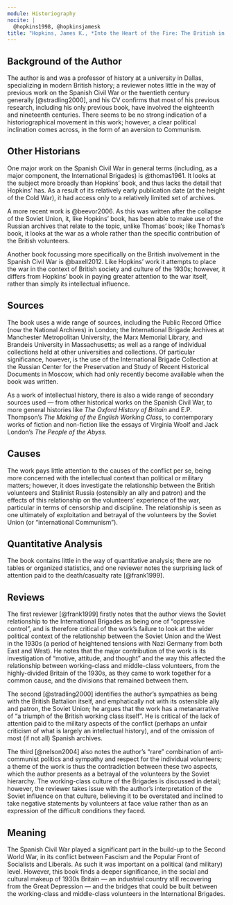 ```yaml
---
module: Historiography
nocite: |
  @hopkins1998, @hopkinsjamesk
title: "Hopkins, James K., *Into the Heart of the Fire: The British in the Spanish Civil War*"
---
```


## Background of the Author

The author is and was a professor of history at a university in Dallas, specializing in modern British history; a reviewer notes little in the way of previous work on the Spanish Civil War or the twentieth century generally [@stradling2000], and his CV confirms that most of his previous research, including his only previous book, have involved the eighteenth and nineteenth centuries. There seems to be no strong indication of a historiographical movement in this work; however, a clear political inclination comes across, in the form of an aversion to Communism.

## Other Historians

One major work on the Spanish Civil War in general terms (including, as a major component, the International Brigades) is @thomas1961. It looks at the subject more broadly than Hopkins’ book, and thus lacks the detail that Hopkins’ has. As a result of its relatively early publication date (at the height of the Cold War), it had access only to a relatively limited set of archives.

A more recent work is @beevor2006. As this was written after the collapse of the Soviet Union, it, like Hopkins’ book, has been able to make use of the Russian archives that relate to the topic, unlike Thomas’ book; like Thomas’s book, it looks at the war as a whole rather than the specific contribution of the British volunteers.

Another book focussing more specifically on the British involvement in the Spanish Civil War is @baxell2012. Like Hopkins’ work it attempts to place the war in the context of British society and culture of the 1930s; however, it differs from Hopkins’ book in paying greater attention to the war itself, rather than simply its intellectual influence.

## Sources

The book uses a wide range of sources, including the Public Record Office (now the National Archives) in London; the International Brigade Archives at Manchester Metropolitan University, the Marx Memorial Library, and Brandeis University in Massachusetts; as well as a range of individual collections held at other universities and collections. Of particular significance, however, is the use of the International Brigade Collection at the Russian Center for the Preservation and Study of Recent Historical Documents in Moscow, which had only recently become available when the book was written.

As a work of intellectual history, there is also a wide range of secondary sources used — from other historical works on the Spanish Civil War, to more general histories like *The Oxford History of Britain* and E.P. Thompson’s *The Making of the English Working Class*, to contemporary works of fiction and non-fiction like the essays of Virginia Woolf and Jack London’s *The People of the Abyss*.

## Causes

The work pays little attention to the causes of the conflict per se, being more concerned with the intellectual context than political or military matters; however, it does investigate the relationship between the British volunteers and Stalinist Russia (ostensibly an ally and patron) and the effects of this relationship on the volunteers’ experience of the war, particular in terms of censorship and discipline. The relationship is seen as one ultimately of exploitation and betrayal of the volunteers by the Soviet Union (or “international Communism”).

## Quantitative Analysis

The book contains little in the way of quantitative analysis; there are no tables or organized statistics, and one reviewer notes the surprising lack of attention paid to the death/casualty rate [@frank1999].

## Reviews

The first reviewer [@frank1999] firstly notes that the author views the Soviet relationship to the International Brigades as being one of “oppressive control”, and is therefore critical of the work’s failure to look at the wider political context of the relationship between the Soviet Union and the West in the 1930s (a period of heightened tensions with Nazi Germany from both East and West). He notes that the major contribution of the work is its investigation of “motive, attitude, and thought” and the way this affected the relationship between working-class and middle-class volunteers, from the highly-divided Britain of the 1930s, as they came to work together for a common cause, and the divisions that remained between them.

The second [@stradling2000] identifies the author’s sympathies as being with the British Battalion itself, and emphatically not with its ostensible ally and patron, the Soviet Union; he argues that the work has a metanarrative of “a triumph of the British working class itself”. He is critical of the lack of attention paid to the military aspects of the conflict (perhaps an unfair criticism of what is largely an intellectual history), and of the omission of most (if not all) Spanish archives.

The third [@nelson2004] also notes the author’s “rare” combination of anti-communist politics and sympathy and respect for the individual volunteers; a theme of the work is thus the contradiction between these two aspects, which the author presents as a betrayal of the volunteers by the Soviet hierarchy. The working-class culture of the Brigades is discussed in detail; however, the reviewer takes issue with the author’s interpretation of the Soviet influence on that culture, believing it to be overstated and inclined to take negative statements by volunteers at face value rather than as an expression of the difficult conditions they faced.

## Meaning

The Spanish Civil War played a significant part in the build-up to the Second World War, in its conflict between Fascism and the Popular Front of Socialists and Liberals. As such it was important on a political (and military) level. However, this book finds a deeper significance, in the social and cultural makeup of 1930s Britain — an industrial country still recovering from the Great Depression — and the bridges that could be built between the working-class and middle-class volunteers in the International Brigades.
